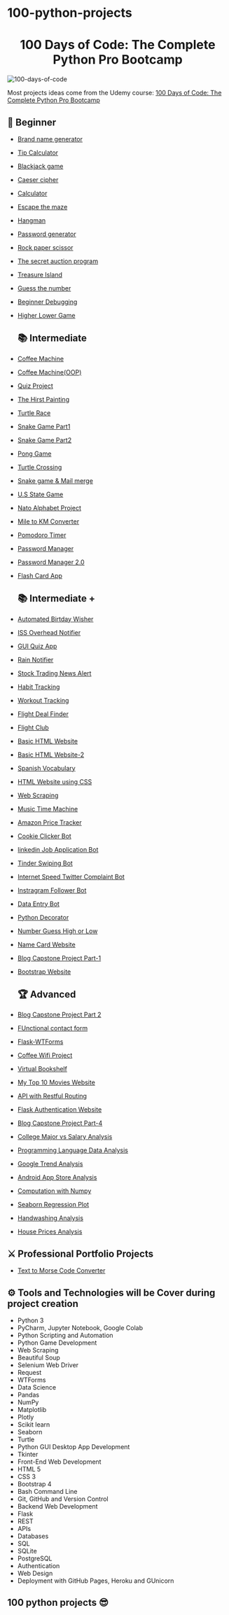 
# 100-python-projects

<h1 align="center">100 Days of Code: The Complete Python Pro Bootcamp
</h1>


![100-days-of-code](https://github.com/bicky007/100-python-projects/assets/128511616/472fbc68-3ab4-43d5-9979-a11ae0dc0e71)

Most projects ideas come from the Udemy course: [100 Days of Code: The Complete Python Pro Bootcamp](https://www.udemy.com/course/100-days-of-code/)


## 🔰 Beginner 
- [Brand name generator](https://github.com/bicky007/100-python-projects/tree/main/Brand%20name%20generator)
- [Tip Calculator](https://github.com/bicky007/100-python-projects/tree/main/Tip%20calculator)
- [Blackjack game](https://github.com/bicky007/100-python-projects/tree/main/Blackjack%20game)  
- [Caeser cipher](https://github.com/bicky007/100-python-projects/tree/main/Caesar%20%20cipher) 
- [Calculator](https://github.com/bicky007/100-python-projects/tree/main/Calculator) 
- [Escape the maze](https://github.com/bicky007/100-python-projects/tree/main/Escape%20the%20maze) 
- [Hangman](https://github.com/bicky007/100-python-projects/tree/main/Hangman)
- [Password generator](https://github.com/bicky007/100-python-projects/tree/main/Password%20generator) 
- [Rock paper scissor](https://github.com/bicky007/100-python-projects/tree/main/Rock%20Paper%20Scissor) 
- [The secret auction program](https://github.com/bicky007/100-python-projects/tree/main/The%20secret%20auction%20program) 
- [Treasure Island](https://github.com/bicky007/100-python-projects/tree/main/Treasure%20Island)
- [Guess the number](https://github.com/bicky007/100-python-projects/tree/main/Guess%20the%20number)
- [Beginner Debugging](https://github.com/bicky007/100-python-projects/tree/main/Beginner-Debugging)
- [Higher Lower Game](https://github.com/bicky007/100-python-projects/tree/main/Higher%20Lower%20Game)
  

  ## 📚 Intermediate
- [Coffee Machine](https://github.com/bicky007/100-python-projects/tree/main/Coffee%20Machine)
- [Coffee Machine(OOP)](https://github.com/bicky007/100-python-projects/tree/main/Coffee%20Machine%20(OOP))
- [Quiz Project](https://github.com/bicky007/100-python-projects/tree/main/Quiz%20Project)
- [The Hirst Painting](https://github.com/bicky007/100-python-projects/tree/main/The%20Hirst%20Painting)
- [Turtle Race](https://github.com/bicky007/100-python-projects/tree/main/Turtle%20Race)
- [Snake Game Part1](https://github.com/bicky007/100-python-projects/tree/main/Snake%20Game%20Part%201)
- [Snake Game Part2](https://github.com/bicky007/100-python-projects/tree/main/Snake%20Game%20Part%202)
- [Pong Game](https://github.com/bicky007/100-python-projects/tree/main/Pong%20Game)
- [Turtle Crossing](https://github.com/bicky007/100-python-projects/tree/main/Turtle%20Crossing)
- [Snake game & Mail merge](https://github.com/bicky007/100-python-projects/tree/main/Snake%20game%20%26%20Mail%20Merge)
- [U.S State Game](https://github.com/bicky007/100-python-projects/tree/main/U.S.%20States%20Game)
- [Nato Alphabet Project](https://github.com/bicky007/100-python-projects/tree/main/Nato%20Alphabet%20Project)
- [Mile to KM Converter](https://github.com/bicky007/100-python-projects/tree/main/Miles%20to%20KM%20Converter)
- [Pomodoro Timer](https://github.com/bicky007/100-python-projects/tree/main/Pomodoro%20Timer)
- [Password Manager](https://github.com/bicky007/100-python-projects/tree/main/Password%20Manager)
- [Password Manager 2.0](https://github.com/bicky007/100-python-projects/tree/main/Password%20Manager%202.0)
- [Flash Card App](https://github.com/bicky007/100-python-projects/tree/main/Flash%20Card%20App)

   ## 📚 Intermediate +

- [Automated Birtday Wisher](https://github.com/bicky007/100-python-projects/tree/main/Automated%20Birthday%20Wisher)
- [ISS Overhead Notifier](https://github.com/bicky007/100-python-projects/tree/main/ISS%20Overhead%20Notifier)
- [GUI Quiz App](https://github.com/bicky007/100-python-projects/tree/main/GUI%20Quiz%20App)
- [Rain Notifier](https://github.com/bicky007/100-python-projects/tree/main/Rain%20Notifier)
- [Stock Trading News Alert](https://github.com/bicky007/100-python-projects/tree/main/Stock%20Trading%20News%20Alert)
- [Habit Tracking](https://github.com/bicky007/100-python-projects/blob/main/Habit%20Tracking/readme.md)
- [Workout Tracking](https://github.com/bicky007/100-python-projects/tree/main/Workout%20Tracking)
- [Flight Deal Finder](https://github.com/bicky007/100-python-projects/tree/main/Flight%20Deal%20Finder)
- [Flight Club](https://github.com/bicky007/100-python-projects/tree/main/Flight%20Club)
- [Basic HTML Website](https://github.com/bicky007/100-python-projects/tree/main/Basic%20HTML%20Website)
- [Basic HTML Website-2](https://github.com/bicky007/100-python-projects/tree/main/Basic%20HTML%20Website-2)
- [Spanish Vocabulary](https://github.com/bicky007/100-python-projects/tree/main/Spanish%20Vocabulary)
- [HTML Website using CSS](https://github.com/bicky007/100-python-projects/tree/main/HTML%20Website%20using%20CSS)
- [Web Scraping](https://github.com/bicky007/100-python-projects/tree/main/Web%20Scraping)
- [Music Time Machine](https://github.com/bicky007/100-python-projects/tree/main/Music%20Time%20Machine)
- [Amazon Price Tracker](https://github.com/bicky007/100-python-projects/tree/main/Amazon%20Price%20Tracker)
- [Cookie Clicker Bot](https://github.com/bicky007/100-python-projects/tree/main/Cookie%20Clicker%20Bot)
- [linkedin Job Application Bot](https://github.com/bicky007/100-python-projects/tree/main/Linkedin%20Job%20Application%20Bot)
- [Tinder Swiping Bot](https://github.com/bicky007/100-python-projects/tree/main/Tinder%20Swiping%20Bot)
- [Internet Speed Twitter Complaint Bot](https://github.com/bicky007/100-python-projects/tree/main/Internet%20Speed%20Twitter%20Complaint%20Bot)
- [Instragram Follower Bot](https://github.com/bicky007/100-python-projects/tree/main/Instagram%20Follower%20Bot)
- [Data Entry Bot](https://github.com/bicky007/100-python-projects/tree/main/Data%20Entry%20Bot)
- [Python Decorator](https://github.com/bicky007/100-python-projects/tree/main/Python%20Decorator)
- [Number Guess High or Low](https://github.com/bicky007/100-python-projects/tree/main/Number%20Guess%20High%20or%20Low)
- [Name Card Website](https://github.com/bicky007/100-python-projects/tree/main/Name%20Card%20Website)
- [Blog Capstone Project Part-1](https://github.com/bicky007/100-python-projects/tree/main/Blog%20Capstone%20Project%20Part%201%20-%20Templating)
- [Bootstrap Website](https://github.com/bicky007/100-python-projects/tree/main/Bootstrap%20Website)

  ## 🏆 Advanced
- [Blog Capstone Project Part 2](https://github.com/bicky007/100-python-projects/tree/main/Blog%20Capstone%20Project%20Part%202)
- [FUnctional contact form](https://github.com/bicky007/100-python-projects/tree/main/Functional%20Contact%20Form)
- [Flask-WTForms](https://github.com/bicky007/100-python-projects/tree/main/Flask-WTForms)
- [Coffee Wifi Project](https://github.com/bicky007/100-python-projects/tree/main/Coffee%20%26%20Wifi%20Project)
- [Virtual Bookshelf](https://github.com/bicky007/100-python-projects/tree/main/Virtual%20Bookshelf)
- [My Top 10 Movies Website](https://github.com/bicky007/100-python-projects/tree/main/My%20Top%2010%20Movies%20Website)
- [API with Restful Routing](https://github.com/bicky007/100-python-projects/tree/main/API%20with%20RESTful%20Routing)
- [Flask Authentication Website](https://github.com/bicky007/100-python-projects/tree/main/Flask%20Authentication%20Website)
- [Blog Capstone Project Part-4](https://github.com/bicky007/100-python-projects/tree/main/Blog%20Capstone%20Project%20Part%204)
- [College Major vs Salary Analysis](https://github.com/bicky007/100-python-projects/tree/main/College%20Major%20vs.%20Salary%20Analysis)
- [Programming Language Data Analysis](https://github.com/bicky007/100-python-projects/tree/main/Programming%20Language%20Data%20Analysis)
- [Google Trend Analysis](https://github.com/bicky007/100-python-projects/tree/main/Google%20Trends%20Analysis)
- [Android App Store Analysis](https://github.com/bicky007/100-python-projects/tree/main/Android%20App%20Store%20Analysis)
- [Computation with Numpy](https://github.com/bicky007/100-python-projects/tree/main/Computation%20with%20NumPy)
- [Seaborn Regression Plot](https://github.com/bicky007/100-python-projects/tree/main/Seaborn%20Regression%20Plot)
- [Handwashing Analysis](https://github.com/bicky007/100-python-projects/tree/main/Handwashing%20Analysis)
- [House Prices Analysis](https://github.com/bicky007/100-python-projects/tree/main/House%20Prices%20Analysis)

## ⚔ Professional Portfolio Projects

- [Text to Morse Code Converter](https://github.com/bicky007/100-python-projects/tree/main/Text%20to%20Morse%20Code%20Converter)

  
## ⚙ Tools and Technologies will be Cover during project creation
- Python 3
- PyCharm, Jupyter Notebook, Google Colab
- Python Scripting and Automation
- Python Game Development
- Web Scraping
- Beautiful Soup
- Selenium Web Driver
- Request
- WTForms
- Data Science
- Pandas
- NumPy
- Matplotlib
- Plotly
- Scikit learn
- Seaborn
- Turtle
- Python GUI Desktop App Development
- Tkinter
- Front-End Web Development
- HTML 5
- CSS 3
- Bootstrap 4
- Bash Command Line
- Git, GitHub and Version Control
- Backend Web Development
- Flask
- REST
- APIs
- Databases
- SQL
- SQLite
- PostgreSQL
- Authentication
- Web Design
- Deployment with GitHub Pages, Heroku and GUnicorn


## 100 python projects 😎
